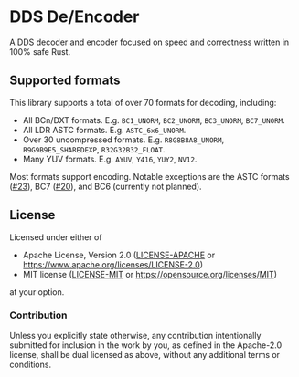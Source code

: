 # DDS De/Encoder

A DDS decoder and encoder focused on speed and correctness written in 100% safe Rust.

## Supported formats

This library supports a total of over 70 formats for decoding, including:

- All BCn/DXT formats. E.g. `BC1_UNORM`, `BC2_UNORM`, `BC3_UNORM`, `BC7_UNORM`.
- All LDR ASTC formats. E.g. `ASTC_6x6_UNORM`.
- Over 30 uncompressed formats. E.g. `R8G8B8A8_UNORM`, `R9G9B9E5_SHAREDEXP`, `R32G32B32_FLOAT`.
- Many YUV formats. E.g. `AYUV`, `Y416`, `YUY2`, `NV12`.

Most formats support encoding. Notable exceptions are the ASTC formats ([#23](https://github.com/RunDevelopment/dds/issues/23)), BC7 ([#20](https://github.com/RunDevelopment/dds/issues/20)), and BC6 (currently not planned).

## License

Licensed under either of

- Apache License, Version 2.0 ([LICENSE-APACHE](LICENSE-APACHE) or https://www.apache.org/licenses/LICENSE-2.0)
- MIT license ([LICENSE-MIT](LICENSE-MIT) or https://opensource.org/licenses/MIT)

at your option.

### Contribution

Unless you explicitly state otherwise, any contribution intentionally submitted
for inclusion in the work by you, as defined in the Apache-2.0 license, shall be dual licensed as above, without any
additional terms or conditions.
